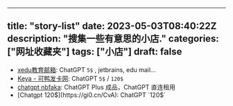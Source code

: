 
---
title: "story-list"
date: 2023-05-03T08:40:22Z
description: "搜集一些有意思的小店."
categories: ["网址收藏夹"]
tags: ["小店"]
draft: false
---

-  [xedu教育邮箱](https://xedu.me/): ChatGPT `5$` , jetbrains, edu mail...
- [Keya - 可鸭发卡网](https://keya.pw/): ChatGPT `5$` / `120$`
- [chatgpt nbfaka](https://aichat.aifk.pw/): ChatGPT Plus 成品，ChatGPT 直连租用
- [Chatgpt 120$](https://gi0.cn/CvA): ChatGPT `120$` 
